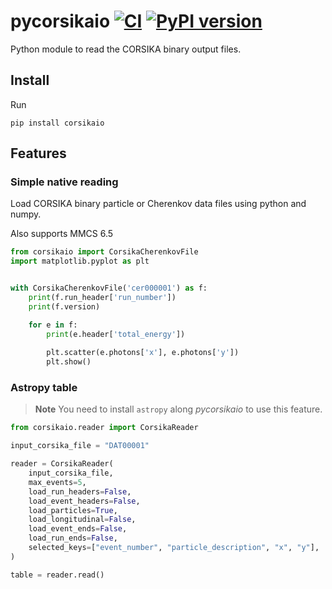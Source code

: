 # pycorsikaio [![CI](https://github.com/cta-observatory/pycorsikaio/actions/workflows/ci.yml/badge.svg)](https://github.com/cta-observatory/pycorsikaio/actions/workflows/ci.yml) [![PyPI version](https://badge.fury.io/py/corsikaio.svg)](https://badge.fury.io/py/corsikaio)


Python module to read the CORSIKA binary output files.

## Install

Run
```
pip install corsikaio
```

## Features

### Simple native reading

Load CORSIKA binary particle or Cherenkov data files using python and numpy.

Also supports MMCS 6.5

```python
from corsikaio import CorsikaCherenkovFile
import matplotlib.pyplot as plt


with CorsikaCherenkovFile('cer000001') as f:
    print(f.run_header['run_number'])
    print(f.version)

    for e in f:
        print(e.header['total_energy'])
        
        plt.scatter(e.photons['x'], e.photons['y'])
        plt.show()
```

### Astropy table

> **Note**
> You need to install ``astropy`` along _pycorsikaio_ to use this feature.

```python
from corsikaio.reader import CorsikaReader

input_corsika_file = "DAT00001"

reader = CorsikaReader(
    input_corsika_file,
    max_events=5,
    load_run_headers=False,
    load_event_headers=False,
    load_particles=True,
    load_longitudinal=False,
    load_event_ends=False,
    load_run_ends=False,
    selected_keys=["event_number", "particle_description", "x", "y"],
)

table = reader.read()
```

